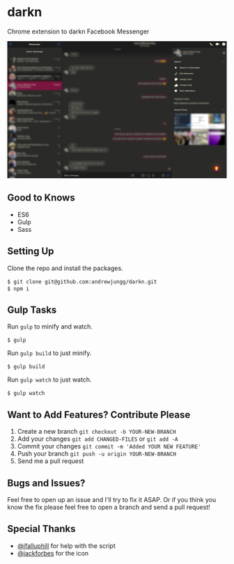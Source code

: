 # darkn
Chrome extension to darkn Facebook Messenger

![alt text](dist/img/darknscreenshot.png "darkn Preview Screenshot")

## Good to Knows
+ ES6
+ Gulp
+ Sass

## Setting Up
Clone the repo and install the packages.
```
$ git clone git@github.com:andrewjungg/darkn.git
$ npm i
```

## Gulp Tasks
Run ```gulp``` to minify and watch.
```
$ gulp
```

Run ```gulp build``` to just minify.
```
$ gulp build
```

Run ```gulp watch``` to just watch.
```
$ gulp watch
```

## Want to Add Features? Contribute Please
1. Create a new branch ```git checkout -b YOUR-NEW-BRANCH```
2. Add your changes ```git add CHANGED-FILES``` or ```git add -A```
3. Commit your changes ```git commit -m 'Added YOUR NEW FEATURE'```
4. Push your branch ```git push -u origin YOUR-NEW-BRANCH```
5. Send me a pull request

## Bugs and Issues?
Feel free to open up an issue and I'll try to fix it ASAP. Or if you think you know the fix please feel free to open a branch and send a pull request!

## Special Thanks
+ [@ifalluphill](https://github.com/iFallUpHill) for help with the script
+ [@jackforbes](https://github.com/JackForbes) for the icon
